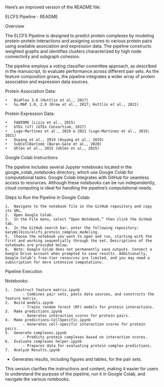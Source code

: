 ﻿Here’s an improved version of the README file:

ELCFS Pipeline - README

Overview

The ELCFS Pipeline is designed to predict protein complexes by modeling protein-protein interactions and assigning
scores to various protein pairs using available association and expression data. The pipeline constructs weighted graphs
and identifies clusters characterized by high node connectivity and subgraph cohesion.

The pipeline employs a voting classifier committee approach, as described in the manuscript, to evaluate performance
across different pair sets. As the feature composition grows, the pipeline integrates a wider array of protein
association and expression data sources.

Protein Association Data:

	•	BioPlex 3.0 (Huttlin et al., 2017)
	•	hu.MAP 1.0, 2.0 (Drew et al., 2017; Huttlin et al., 2021)

Protein Expression Data:

	•	FANTOM5 (Lizio et al., 2015)
	•	GTEx (v7) (GTEx Consortium, 2017)
	•	Lugo-Martinez et al., 2019 & 2021 (Lugo-Martinez et al., 2019; 2021)
	•	Ouyang et al., 2019 (Ouyang et al., 2019)
	•	SubCellBarCode (Baran-Gale et al., 2020)
	•	Uhlén et al., 2015 (Uhlén et al., 2015)

Google Colab Instructions

The pipeline includes several Jupyter notebooks located in the google_colab_notebooks directory, which use Google Colab
for computational tasks. Google Colab integrates with GitHub for seamless access to resources. Although these notebooks
can be run independently, cloud computing is ideal for handling the pipeline’s computational needs.

Steps to Run the Pipeline in Google Colab:

	1.	Navigate to the notebook file in the GitHub repository and copy its URL.
	2.	Open Google Colab.
	3.	In the File menu, select “Open Notebook,” then click the GitHub tab.
	4.	In the GitHub search bar, enter the following repository: GaryWilkins/elcfs_protein_complex_modeling.
	5.	Choose the notebook you want to open and run, starting with the first and working sequentially through the set. Descriptions of the notebooks are provided below.
	6.	Note: Google Colab does not permanently save outputs. Connect a Google Drive account when prompted to save results. Additionally, Google Colab’s free-tier resources are limited, and you may need a subscription for more intensive computations.

Pipeline Execution

Notebooks:

	1.	Construct feature matrix.ipynb
            - Combines pair sets, pools data sources, and constructs the feature matrix.
	2.	Build models.ipynb
            - Trains random forest (RF) models for protein interactions.
	3.	Make predictions.ipynb
            - Generates interaction scores for protein pairs.
	4.	Make predictions-CellSpecific.ipynb
            - Generates cell-specific interaction scores for protein pairs.
	5.	Generate complexes.ipynb
            - Predicts protein complexes based on interaction scores.
	6.	Evaluate complexes helper.ipynb
            - Prepares data for evaluating protein complex predictions.
	7.	Analyze Results.ipynb
- Generates results, including figures and tables, for the pair sets.

This version clarifies the instructions and content, making it easier for users to understand the purpose of the
pipeline, run it in Google Colab, and navigate the various notebooks.